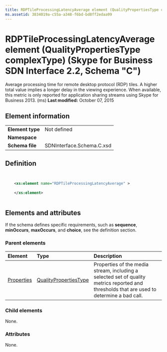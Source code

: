 ```yaml
---
title: RDPTileProcessingLatencyAverage element (QualityPropertiesType complexType) (Skype for Business SDN Interface 2.2, Schema "C")
ms.assetid: 3834019a-c55a-a348-f6bd-bd8ff2edaa99
---
```



# RDPTileProcessingLatencyAverage element (QualityPropertiesType complexType) (Skype for Business SDN Interface 2.2, Schema "C")
Average processing time for remote desktop protocol (RDP) tiles. A higher total value implies a longer delay in the viewing experience. When available, this metric is only reported for application sharing streams using Skype for Business 2013. (ms) 
 **Last modified:** October 07, 2015
  
    
    


## Element information


|||
|:-----|:-----|
|**Element type**|Not defined |
|**Namespace**||
|**Schema file**|SDNInterface.Schema.C.xsd |
   

## Definition


```XML


    <xs:element name="RDPTileProcessingLatencyAverage" >
    
    </xs:element>
  
```


## Elements and attributes

If the schema defines specific requirements, such as **sequence**, **minOccurs**, **maxOccurs**, and **choice**, see the definition section. 
  
    
    

### Parent elements



|**Element**|**Type**|**Description**|
|:-----|:-----|:-----|
| [Properties](properties-element-qualitytype-complextype.md)| [QualityPropertiesType](qualitypropertiestype-complextype-1.md)|Properties of the media stream, including a selected set of quality metrics reported and thresholds that are used to determine a bad call. |
   

### Child elements

None. 
  
    
    

### Attributes

None. 
  
    
    

